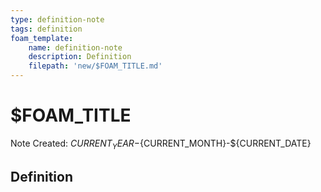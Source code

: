 ```yaml
---
type: definition-note
tags: definition
foam_template:
    name: definition-note
    description: Definition
    filepath: 'new/$FOAM_TITLE.md'
---
```

# $FOAM_TITLE
Note Created: ${CURRENT_YEAR}-${CURRENT_MONTH}-${CURRENT_DATE}

## Definition

